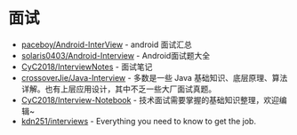# 面试
 * [paceboy/Android-InterView](https://github.com/paceboy/Android-InterView) - android 面试汇总
 * [solaris0403/Android-Interview](https://github.com/solaris0403/Android-Interview) - Android面试题大全
 * [CyC2018/InterviewNotes](https://github.com/CyC2018/InterviewNotes) - 面试笔记
 * [crossoverJie/Java-Interview](https://github.com/crossoverJie/Java-Interview) - 多数是一些 Java 基础知识、底层原理、算法详解。也有上层应用设计，其中不乏一些大厂面试真题。
 * [CyC2018/Interview-Notebook](https://github.com/CyC2018/Interview-Notebook) - 技术面试需要掌握的基础知识整理，欢迎编辑~
 * [kdn251/interviews](https://github.com/kdn251/interviews) - Everything you need to know to get the job.
